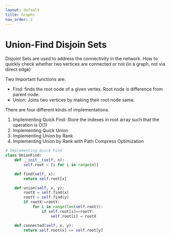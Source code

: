 ```yaml
---
layout: default
title: Graphs
nav_order: 2
---
```


# Union-Find Disjoin Sets
Disjoint Sets are used to address the connectivity in the network. How to quickly check whether two vertices are connected or not (in a graph, not via direct edge)

Two Important functions are:
- Find: finds the root node of a given vertex. Root node is difference from parent node.
- Union: Joins two vertices by making their root node same.

There are four different kinds of implementations. 
1. Implementing Quick Find: Store the <root> indexes in root array such that the <find> operation is O(1)
2. Implementing Quick Union
3. Implementing Union by Rank
4. Implementing Union by Rank with Path Compress Optimization
  
```python
# Implementing Quick Find
class UnionFind:
	def __init__(self, n):
		self.root = [i for i in range(n)]

	def find(self, x):
		return self.root[x]

	def union(self, x, y):
		rootX = self.find(x)
		rootY = self.find(y)
		if rootX!=rootY:
			for i in range(len(self.root)):
				if self.root[i]==rootY: 
					self.root[i] = rootX

	def connected(self, x, y):
		return self.root[x] == self.root[y]
```
